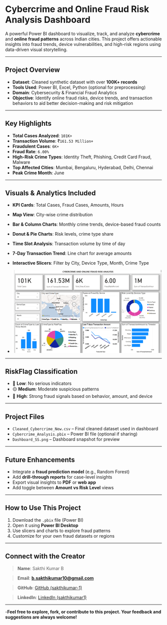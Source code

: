 #  Cybercrime and Online Fraud Risk Analysis Dashboard

A powerful Power BI dashboard to visualize, track, and analyze **cybercrime** and **online fraud patterns** across Indian cities. This project offers actionable insights into fraud trends, device vulnerabilities, and high-risk regions using data-driven visual storytelling.

---

##  Project Overview

-  **Dataset**: Cleaned synthetic dataset with over **100K+ records**
-  **Tools Used**: Power BI, Excel, Python (optional for preprocessing)
-  **Domain**: Cybersecurity & Financial Fraud Analytics
-  **Objective**: Identify online fraud risks, device trends, and transaction behaviors to aid better decision-making and risk mitigation

---

##  Key Highlights

- **Total Cases Analyzed**: `101K+`
- **Transaction Volume**: ₹`161.53 Million+`
- **Fraudulent Cases**: `6K+`
- **Fraud Rate**: `6.00%`
- **High-Risk Crime Types**: Identity Theft, Phishing, Credit Card Fraud, Malware
- **Top Affected Cities**: Mumbai, Bengaluru, Hyderabad, Delhi, Chennai
- **Peak Crime Month**: June

---

##  Visuals & Analytics Included

-  **KPI Cards**: Total Cases, Fraud Cases, Amounts, Hours
-  **Map View**: City-wise crime distribution
-  **Bar & Column Charts**: Monthly crime trends, device-based fraud counts
-  **Donut & Pie Charts**: Risk levels, crime type share
-  **Time Slot Analysis**: Transaction volume by time of day
-  **7-Day Transaction Trend**: Line chart for average amounts
-  **Interactive Slicers**: Filter by City, Device Type, Month, Crime Type

-  ![Dashboard Screenshot](Dashboard_SS.png)

---

##  RiskFlag Classification

- 🔵 **Low**: No serious indicators
- 🟡 **Medium**: Moderate suspicious patterns
- 🔴 **High**: Strong fraud signals based on behavior, amount, and device

---

##  Project Files

- `Cleaned_Cybercrime_New.csv` – Final cleaned dataset used in dashboard
- `Cybercrime_Analysis.pbix` – Power BI file (optional if sharing)
- `Dashboard_SS.png` – Dashboard snapshot for preview

---

##  Future Enhancements

-  Integrate a **fraud prediction model** (e.g., Random Forest)
-  Add **drill-through reports** for case-level insights
-  Export visual insights to **PDF** or **web app**
-  Add toggle between **Amount vs Risk Level** views

---

##  How to Use This Project

1. Download the `.pbix` file (Power BI)
2. Open it using **Power BI Desktop**
3. Use slicers and charts to explore fraud patterns
4. Customize for your own fraud datasets or regions

---

##  Connect with the Creator

> **Name**: Sakthi Kumar B  

> **Email**: **b.sakthikumar10@gmail.com**

>**GitHub**: [GitHub (sakthikumar-1)](https://github.com/sakthikumar-1)  

>**LinkedIn**: [LinkedIn (sakthikumar1)](https://linkedin.com/in/sakthikumar1)  


---

-**Feel free to explore, fork, or contribute to this project. Your feedback and suggestions are always welcome!**


